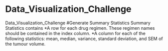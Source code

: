 # Data_Visualization_Challenge
Data_Visualization_Challenge
#Generate Summary Statistics
Summary Statistics contains
*A row for each drug regimen. These regimen names should be contained in the index column.
*A column for each of the following statistics: mean, median, variance, standard deviation, and SEM of the tumour volume.
